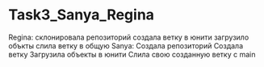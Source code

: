 # Task3_Sanya_Regina
Regina: 
склонировала репозиторий
создала ветку
в юнити загрузило объкты
слила ветку в общую
Sanya:
Создала репозиторий
Создала ветку
Загрузила объекты в юнити
Слила свою созданную ветку с main
